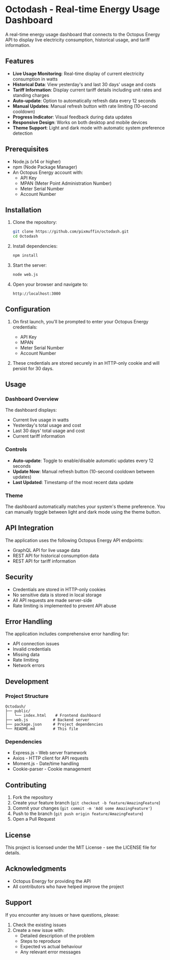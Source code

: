 # Octodash - Real-time Energy Usage Dashboard

A real-time energy usage dashboard that connects to the Octopus Energy API to display live electricity consumption, historical usage, and tariff information.

## Features

- **Live Usage Monitoring**: Real-time display of current electricity consumption in watts
- **Historical Data**: View yesterday's and last 30 days' usage and costs
- **Tariff Information**: Display current tariff details including unit rates and standing charges
- **Auto-update**: Option to automatically refresh data every 12 seconds
- **Manual Updates**: Manual refresh button with rate limiting (10-second cooldown)
- **Progress Indicator**: Visual feedback during data updates
- **Responsive Design**: Works on both desktop and mobile devices
- **Theme Support**: Light and dark mode with automatic system preference detection

## Prerequisites

- Node.js (v14 or higher)
- npm (Node Package Manager)
- An Octopus Energy account with:
  - API Key
  - MPAN (Meter Point Administration Number)
  - Meter Serial Number
  - Account Number

## Installation

1. Clone the repository:
   ```bash
   git clone https://github.com/pixmuffin/octodash.git
   cd Octodash
   ```

2. Install dependencies:
   ```bash
   npm install
   ```

3. Start the server:
   ```bash
   node web.js
   ```

4. Open your browser and navigate to:
   ```
   http://localhost:3000
   ```

## Configuration

1. On first launch, you'll be prompted to enter your Octopus Energy credentials:
   - API Key
   - MPAN
   - Meter Serial Number
   - Account Number

2. These credentials are stored securely in an HTTP-only cookie and will persist for 30 days.

## Usage

### Dashboard Overview

The dashboard displays:
- Current live usage in watts
- Yesterday's total usage and cost
- Last 30 days' total usage and cost
- Current tariff information

### Controls

- **Auto-update**: Toggle to enable/disable automatic updates every 12 seconds
- **Update Now**: Manual refresh button (10-second cooldown between updates)
- **Last Updated**: Timestamp of the most recent data update

### Theme

The dashboard automatically matches your system's theme preference. You can manually toggle between light and dark mode using the theme button.

## API Integration

The application uses the following Octopus Energy API endpoints:
- GraphQL API for live usage data
- REST API for historical consumption data
- REST API for tariff information

## Security

- Credentials are stored in HTTP-only cookies
- No sensitive data is stored in local storage
- All API requests are made server-side
- Rate limiting is implemented to prevent API abuse

## Error Handling

The application includes comprehensive error handling for:
- API connection issues
- Invalid credentials
- Missing data
- Rate limiting
- Network errors

## Development

### Project Structure

```
Octodash/
├── public/
│   └── index.html    # Frontend dashboard
├── web.js           # Backend server
├── package.json     # Project dependencies
└── README.md        # This file
```

### Dependencies

- Express.js - Web server framework
- Axios - HTTP client for API requests
- Moment.js - Date/time handling
- Cookie-parser - Cookie management

## Contributing

1. Fork the repository
2. Create your feature branch (`git checkout -b feature/AmazingFeature`)
3. Commit your changes (`git commit -m 'Add some AmazingFeature'`)
4. Push to the branch (`git push origin feature/AmazingFeature`)
5. Open a Pull Request

## License

This project is licensed under the MIT License - see the LICENSE file for details.

## Acknowledgments

- Octopus Energy for providing the API
- All contributors who have helped improve the project

## Support

If you encounter any issues or have questions, please:
1. Check the existing issues
2. Create a new issue with:
   - Detailed description of the problem
   - Steps to reproduce
   - Expected vs actual behaviour
   - Any relevant error messages
